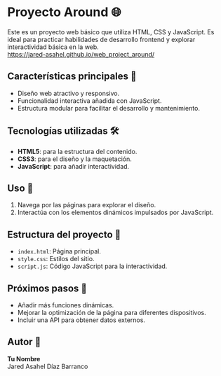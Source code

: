 # Proyecto Around 🌐

Este es un proyecto web básico que utiliza HTML, CSS y JavaScript. Es ideal para practicar habilidades de desarrollo frontend y explorar interactividad básica en la web.  
https://jared-asahel.github.io/web_project_around/

## Características principales 🚀

- Diseño web atractivo y responsivo.
- Funcionalidad interactiva añadida con JavaScript.
- Estructura modular para facilitar el desarrollo y mantenimiento.

## Tecnologías utilizadas 🛠️

- **HTML5**: para la estructura del contenido.
- **CSS3**: para el diseño y la maquetación.
- **JavaScript**: para añadir interactividad.

## Uso 📖

1. Navega por las páginas para explorar el diseño.
2. Interactúa con los elementos dinámicos impulsados por JavaScript.

## Estructura del proyecto 📂

- `index.html`: Página principal.
- `style.css`: Estilos del sitio.
- `script.js`: Código JavaScript para la interactividad.

## Próximos pasos 🔮

- Añadir más funciones dinámicas.
- Mejorar la optimización de la página para diferentes dispositivos.
- Incluir una API para obtener datos externos.

## Autor 👤

**Tu Nombre**  
Jared Asahel Díaz Barranco
